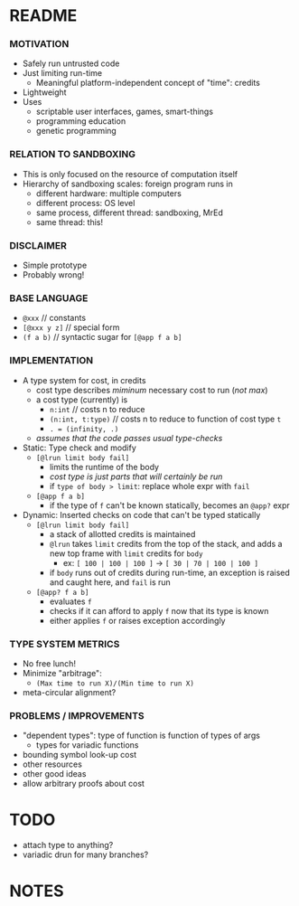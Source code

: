 # README #

### MOTIVATION ###
* Safely run untrusted code
* Just limiting run-time
    - Meaningful platform-independent concept of "time": credits
* Lightweight
* Uses
    - scriptable user interfaces, games, smart-things
    - programming education
    - genetic programming

### RELATION TO SANDBOXING ###
* This is only focused on the resource of computation itself
* Hierarchy of sandboxing scales: foreign program runs in
    - different hardware: multiple computers
    - different process: OS level
    - same process, different thread: sandboxing, MrEd
    - same thread: this!

### DISCLAIMER ###
* Simple prototype
* Probably wrong!

### BASE LANGUAGE ###
* `@xxx` // constants
* `[@xxx y z]` // special form
* `(f a b)` // syntactic sugar for `[@app f a b]`

### IMPLEMENTATION ###
* A type system for cost, in credits
    - cost type describes *miminum* necessary cost to run (*not max*)
    - a cost type (currently) is
        + `n:int` // costs n to reduce
        + `(n:int, t:type)` // costs n to reduce to function of cost type `t`
        + `. = (infinity, .)`
    - *assumes that the code passes usual type-checks*
* Static: Type check and modify
    - `[@lrun limit body fail]` 
        + limits the runtime of the body 
        + *cost type is just parts that will certainly be run*
        + if `type of body > limit`: replace whole expr with `fail`
    - `[@app f a b]`
        + if the type of `f` can't be known statically, becomes an `@app?` expr
* Dynamic: Inserted checks on code that can't be typed statically
    - `[@lrun limit body fail]`
        + a stack of allotted credits is maintained
        + `@lrun` takes `limit` credits from the top of the stack, and adds a new top frame with `limit` credits for `body`
            * ex: `[ 100 | 100 | 100 ]` -> `[ 30 | 70 | 100 | 100 ]`
        + if `body` runs out of credits during run-time, an exception is raised and caught here, and `fail` is run
    - `[@app? f a b]`
        + evaluates `f`
        + checks if it can afford to apply `f` now that its type is known
        + either applies `f` or raises exception accordingly

### TYPE SYSTEM METRICS ###
* No free lunch!
* Minimize "arbitrage": 
    - `(Max time to run X)/(Min time to run X)`
* meta-circular alignment?

### PROBLEMS / IMPROVEMENTS ###
* "dependent types": type of function is function of types of args
    - types for variadic functions
* bounding symbol look-up cost
* other resources
* other good ideas
* allow arbitrary proofs about cost



# TODO #
* attach type to anything?
* variadic drun for many branches?

# NOTES #



















